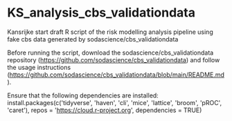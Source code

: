 # KS_analysis_cbs_validationdata
Kansrijke start draft R script of the risk modelling analysis pipeline using fake cbs data generated by sodascience/cbs_validationdata

Before running the script, download the sodascience/cbs_validationdata repository (https://github.com/sodascience/cbs_validationdata) and follow the usage instructions (https://github.com/sodascience/cbs_validationdata/blob/main/README.md).

Ensure that the following dependencies are installed: install.packages(c('tidyverse', 'haven', 'cli', 'mice', 'lattice', 'broom', 'pROC', 'caret'), repos = 'https://cloud.r-project.org', dependencies = TRUE)
